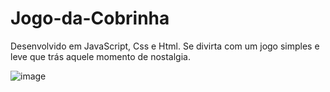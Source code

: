 # Jogo-da-Cobrinha

Desenvolvido em JavaScript, Css e Html. Se divirta com um jogo simples e leve que trás aquele momento de nostalgia.

![image](https://user-images.githubusercontent.com/81978149/127754001-52131f32-fe60-4263-820b-36e6c3741f4a.png)
